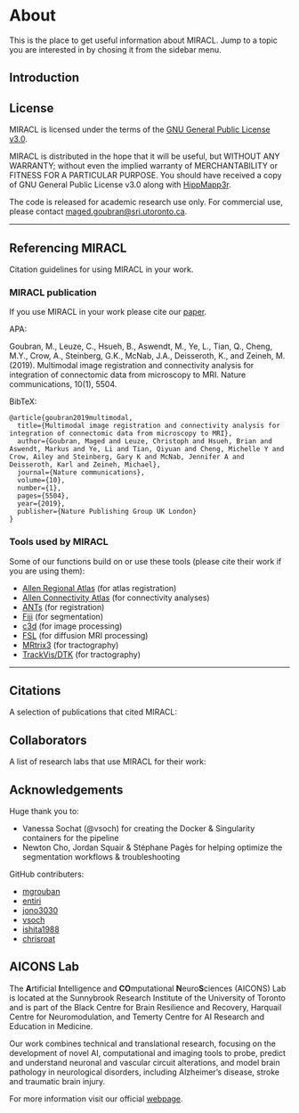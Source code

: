 # About

This is the place to get useful information about MIRACL. Jump to a topic you 
are interested in by chosing it from the sidebar menu.

## Introduction

## License

MIRACL is licensed under the terms of the [GNU General
Public License v3.0](https://www.gnu.org/licenses/gpl-3.0.en.html).

MIRACL is distributed in the hope that it will be useful,
but WITHOUT ANY WARRANTY; without even the implied warranty
of MERCHANTABILITY or FITNESS FOR A PARTICULAR PURPOSE. 
You should have received a copy of GNU General Public 
License v3.0 along with [HippMapp3r](https://github.com/AICONSlab/HippMapp3r). 

The code is released for academic research use only. For 
commercial use, please contact 
[maged.goubran@sri.utoronto.ca](mailto:maged.goubran@sri.utoronto.ca).

---

## Referencing MIRACL

Citation guidelines for using MIRACL in your work.

### MIRACL publication

If you use MIRACL in your work please cite our
[paper](https://www.nature.com/articles/s41467-019-13374-0).

APA:

Goubran, M., Leuze, C., Hsueh, B., Aswendt, M., Ye, L., 
Tian, Q., Cheng, M.Y., Crow, A., Steinberg, G.K., McNab, J.A., 
Deisseroth, K., and Zeineh, M. (2019). Multimodal image 
registration and connectivity analysis for integration of 
connectomic data from microscopy to MRI. Nature communications, 
10(1), 5504.

BibTeX:

```
@article{goubran2019multimodal,
  title={Multimodal image registration and connectivity analysis for integration of connectomic data from microscopy to MRI},
  author={Goubran, Maged and Leuze, Christoph and Hsueh, Brian and Aswendt, Markus and Ye, Li and Tian, Qiyuan and Cheng, Michelle Y and Crow, Ailey and Steinberg, Gary K and McNab, Jennifer A and Deisseroth, Karl and Zeineh, Michael},
  journal={Nature communications},
  volume={10},
  number={1},
  pages={5504},
  year={2019},
  publisher={Nature Publishing Group UK London}
}
```

### Tools used by MIRACL

Some of our functions build on or use these tools (please cite 
their work if you are using them):

 - [Allen Regional Atlas](http://mouse.brain-map.org/static/atlas) (for atlas registration)
 - [Allen Connectivity Atlas](http://connectivity.brain-map.org/) (for connectivity analyses)
 - [ANTs](https://github.com/stnava/ANTs) (for registration)
 - [Fiji](https://imagej.nih.gov/ij/index.html) (for segmentation)
 - [c3d](https://sourceforge.net/projects/c3d) (for image processing)
 - [FSL](https://fsl.fmrib.ox.ac.uk/fsl/fslwiki) (for diffusion MRI processing)
 - [MRtrix3](https://mrtrix.readthedocs.io/en/latest/) (for tractography)
 - [TrackVis/DTK](http://trackvis.org/) (for tractography)

---

## Citations

A selection of publications that cited MIRACL:

## Collaborators

A list of research labs that use MIRACL for their work:

## Acknowledgements

Huge thank you to:

 - Vanessa Sochat (@vsoch) for creating the Docker & Singularity
 containers for the pipeline
 - Newton Cho, Jordan Squair & Stéphane Pagès for helping 
 optimize the segmentation workflows & troubleshooting

GitHub contributers:

- [mgrouban](https://github.com/mgoubran)
- [entiri](https://github.com/entiri)
- [jono3030](https://github.com/jono3030)
- [vsoch](https://github.com/vsoch)
- [ishita1988](https://github.com/ishita1988)
- [chrisroat](https://github.com/chrisroat)

## AICONS Lab

The **A**rtificial **I**ntelligence and **CO**mputational
**N**euro**S**ciences (AICONS) Lab is located at the Sunnybrook
Research Institute of the University of Toronto and is part of the
Black Centre for Brain Resilience and Recovery, Harquail Centre for 
Neuromodulation, and Temerty Centre for AI Research and Education in 
Medicine.

Our work combines technical and translational research, focusing 
on the development of novel AI, computational and imaging tools to 
probe, predict and understand neuronal and vascular circuit 
alterations, and model brain pathology in neurological disorders, 
including Alzheimer’s disease, stroke and traumatic brain injury.

For more information visit our official [webpage](https://aiconslab.github.io/).
